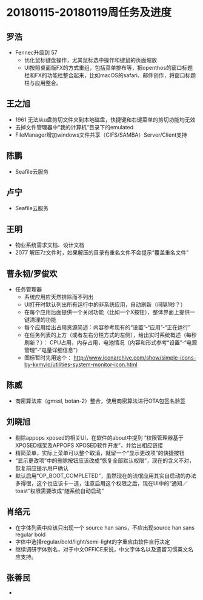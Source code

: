 # 20180115-20180119周任务及进度

## 罗浩
- Fennec升级到 57
   - 优化鼠标键盘操作，尤其鼠标选中操作和键鼠的页面缩放
   - UI按照桌面版FX的方式重组，包括菜单排布等，把openthos的窗口标题栏和FX的功能栏整合起来，比如macOS的safari、邮件创作，将窗口标题栏与应用整合。

## 王之旭
- 1961 无法从u盘剪切文件夹到本地磁盘，快捷键和右键菜单的剪切功能均无效
- 去掉文件管理器中“我的计算机”目录下的emulated
- FileManager增加windows文件共享（CIFS/SAMBA）Server/Client支持

## 陈鹏
- Seafile云服务

## 卢宁
- Seafile云服务

## 王明
- 物业系统需求文档、设计文档
- 2077 解压7z文件时，如果解压的目录有重名文件不会提示“覆盖重名文件”

## 曹永韧/罗俊欢
- 任务管理器
   - 系统应用应天然排除而不列出
   - UI打开时默认列出所有运行中的非系统应用，自动刷新（间隔1秒？）
   - 在每个应用后面提供一个关闭功能（比如一个X按钮），整体界面上提供一键清理的功能
   - 每个应用给出占用资源简述：内容参考现有的“设置”-“应用”-“正在运行”
   - 在任务列表的上方（或者左右分栏方式的左侧），给出实时系统概述（每秒刷新？）： CPU占用，内存占用，电池情况（内容和形式参考“设置”-“电源管理”-“电量详细信息”）
   - 图标暂时先用这个： http://www.iconarchive.com/show/simple-icons-by-kxmylo/utilities-system-monitor-icon.html

## 陈威
- 商密算法库（gmssl, botan-2）整合，使用商密算法进行OTA包签名验签

## 刘晓旭
- 剔除appops xposed的相关UI，在软件的about中提到 “权限管理器基于XPOSED框架及APPOPS XPOSED软件开发”，并给出相应链接
- 精简菜单，实际上菜单可以整个取消，就留一个“显示更改项”的快捷按钮
- “显示更改项”中的删除按钮应该改成“恢复全部默认权限”，现在的含义不对，恢复前应提示用户确认
- 默认启用“OP_BOOT_COMPLETED”，虽然现在的流氓应用其实自启动的办法多得很，这个也应该卡一道，注意启用这个权限之后，现在UI中的“通知／toast”权限需要改成“随系统自动启动”

## 肖络元
- 在字体列表中应该只出现一个 source han sans，不应出现source han sans regular bold
- 字体中选择regular/bold/light/semi-light的字重应由软件自行决定
- 继续调研字体别名，对于中文OFFICE来说，中文字体名以及遗留习惯英文名应支持。

## 张善民
- 
